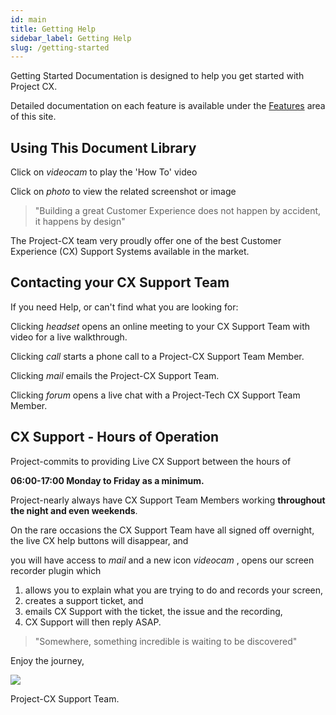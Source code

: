 ```yaml
---
id: main
title: Getting Help
sidebar_label: Getting Help
slug: /getting-started
---
```


Getting Started Documentation is designed to help you get started with Project CX. 

Detailed documentation on each feature is available under the [Features](../docs/main) area of this site.


## Using This Document Library


Click on <i className="material-icons primary">videocam</i> to play the 'How To' video

Click on <i className="material-icons primary">photo</i> to view the related screenshot or image

> "Building a great Customer Experience does not happen by accident, it happens by design"

The Project-CX team very proudly offer one of the best Customer Experience (CX) Support Systems available in the market.



## Contacting your CX Support Team

If you need Help, or can't find what you are looking for:

Clicking <i className="material-icons primary">headset</i> opens an online meeting to your CX Support Team with video for a live walkthrough.

Clicking <i className="material-icons primary">call</i> starts a phone call to a Project-CX Support Team Member.

Clicking <i className="material-icons primary">mail</i> emails the Project-CX Support Team.

Clicking <i className="material-icons primary">forum</i> opens a live chat with a Project-Tech CX Support Team Member.

## CX Support - Hours of Operation


Project-commits to providing Live CX Support between the hours of

**06:00-17:00 Monday to Friday as a minimum.** 

Project-nearly always have CX Support Team Members working **throughout the night and even weekends**.

On the rare occasions the CX Support Team have all signed off overnight, the live CX help buttons will disappear, and 

you will have access to <i className="material-icons primary">mail</i> and a new icon <i className="material-icons primary">videocam</i> , opens our screen recorder plugin which 
1. allows you to explain what you are trying to do and records your screen,
2. creates a support ticket, and 
3. emails CX Support with the ticket, the issue and the recording,
4. CX Support will then reply ASAP.


> "Somewhere, something incredible is waiting to be discovered"


Enjoy the journey, 

[ ![](/img/favicon.ico) ](https://project-cx.com.au)

Project-CX Support Team.
